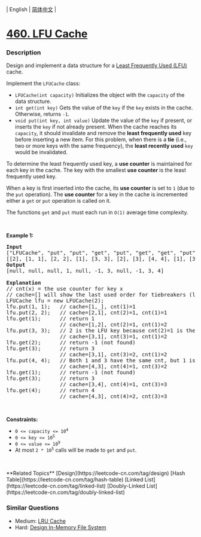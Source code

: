 | English | [简体中文](README.md) |

# [460. LFU Cache](https://leetcode-cn.com/problems/lfu-cache)
 ### Description
<p>Design and implement a data structure for a <a href="https://en.wikipedia.org/wiki/Least_frequently_used" target="_blank">Least Frequently Used (LFU)</a> cache.</p>

<p>Implement the <code>LFUCache</code> class:</p>

<ul>
	<li><code>LFUCache(int capacity)</code> Initializes the object with the <code>capacity</code> of the data structure.</li>
	<li><code>int get(int key)</code> Gets the value of the <code>key</code> if the <code>key</code> exists in the cache. Otherwise, returns <code>-1</code>.</li>
	<li><code>void put(int key, int value)</code> Update the value of the <code>key</code> if present, or inserts the <code>key</code> if not already present. When the cache reaches its <code>capacity</code>, it should invalidate and remove the <strong>least frequently used</strong> key before inserting a new item. For this problem, when there is a <strong>tie</strong> (i.e., two or more keys with the same frequency), the <strong>least recently used</strong> <code>key</code> would be invalidated.</li>
</ul>

<p>To determine the least frequently used key, a <strong>use counter</strong> is maintained for each key in the cache. The key with the smallest <strong>use counter</strong> is the least frequently used key.</p>

<p>When a key is first inserted into the cache, its <strong>use counter</strong> is set to <code>1</code> (due to the <code>put</code> operation). The <strong>use counter</strong> for a key in the cache is incremented either a <code>get</code> or <code>put</code> operation is called on it.</p>

<p>The functions&nbsp;<code data-stringify-type="code">get</code>&nbsp;and&nbsp;<code data-stringify-type="code">put</code>&nbsp;must each run in <code>O(1)</code> average time complexity.</p>

<p>&nbsp;</p>
<p><strong>Example 1:</strong></p>

<pre>
<strong>Input</strong>
[&quot;LFUCache&quot;, &quot;put&quot;, &quot;put&quot;, &quot;get&quot;, &quot;put&quot;, &quot;get&quot;, &quot;get&quot;, &quot;put&quot;, &quot;get&quot;, &quot;get&quot;, &quot;get&quot;]
[[2], [1, 1], [2, 2], [1], [3, 3], [2], [3], [4, 4], [1], [3], [4]]
<strong>Output</strong>
[null, null, null, 1, null, -1, 3, null, -1, 3, 4]

<strong>Explanation</strong>
// cnt(x) = the use counter for key x
// cache=[] will show the last used order for tiebreakers (leftmost element is  most recent)
LFUCache lfu = new LFUCache(2);
lfu.put(1, 1);   // cache=[1,_], cnt(1)=1
lfu.put(2, 2);   // cache=[2,1], cnt(2)=1, cnt(1)=1
lfu.get(1);      // return 1
                 // cache=[1,2], cnt(2)=1, cnt(1)=2
lfu.put(3, 3);   // 2 is the LFU key because cnt(2)=1 is the smallest, invalidate 2.
&nbsp;                // cache=[3,1], cnt(3)=1, cnt(1)=2
lfu.get(2);      // return -1 (not found)
lfu.get(3);      // return 3
                 // cache=[3,1], cnt(3)=2, cnt(1)=2
lfu.put(4, 4);   // Both 1 and 3 have the same cnt, but 1 is LRU, invalidate 1.
                 // cache=[4,3], cnt(4)=1, cnt(3)=2
lfu.get(1);      // return -1 (not found)
lfu.get(3);      // return 3
                 // cache=[3,4], cnt(4)=1, cnt(3)=3
lfu.get(4);      // return 4
                 // cache=[4,3], cnt(4)=2, cnt(3)=3
</pre>

<p>&nbsp;</p>
<p><strong>Constraints:</strong></p>

<ul>
	<li><code>0 &lt;= capacity&nbsp;&lt;= 10<sup>4</sup></code></li>
	<li><code>0 &lt;= key &lt;= 10<sup>5</sup></code></li>
	<li><code>0 &lt;= value &lt;= 10<sup>9</sup></code></li>
	<li>At most <code>2 * 10<sup>5</sup></code>&nbsp;calls will be made to <code>get</code> and <code>put</code>.</li>
</ul>

<p>&nbsp;</p>
<span style="display: none;">&nbsp;</span>
**Related Topics**  [Design](https://leetcode-cn.com/tag/design) [Hash Table](https://leetcode-cn.com/tag/hash-table) [Linked List](https://leetcode-cn.com/tag/linked-list) [Doubly-Linked List](https://leetcode-cn.com/tag/doubly-linked-list) 

### Similar Questions
 - Medium:	[LRU Cache](https://leetcode-cn.com/problems/lru-cache) 
 - Hard:	[Design In-Memory File System](https://leetcode-cn.com/problems/design-in-memory-file-system) 
